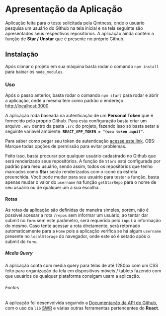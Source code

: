 # Apresentação da Aplicação

Aplicação feita para o teste solicitada pela Qintness, onde o usuário pesquisa um usuário do Github na tela inicial
e na tela seguinte são apresentados seus respectivos repositórios. A aplicação ainda contém a função de **Star / Unstar**
que é presente no próprio Github.

## Instalação

Após clonar o projeto em sua máquina basta rodar o comando `npm install` para baixar os `node_modules`. 

### Uso

Após o passo anterior, basta rodar o comando `npm start` para rodar e abrir a aplicação, onde a mesma tem como padrão 
o endereço [http://localhost:3000](http://localhost:3000).

A aplicação roda baseada na autenticação de um **Personal Token** que é fornecido pelo próprio Github. Para esta configuração
basta criar um arquivo `.env` dentro da pasta `.src` do projeto, fazendo isso só basta setar a seguinte variavel ambiente:
**`REACT_APP_TOKEN = "(seu token aqui)"`**.

Para saber como pegar seu token de autenticação [acesse este link](https://docs.github.com/pt/free-pro-team@latest/github/authenticating-to-github/creating-a-personal-access-token). OBS: Marque todas opções de permissão para evitar problemas.

Feito isso, basta procurar por qualquer usuário cadastrado no Github que será renderizado seus repositórios. A função de
`Stars` está configurada por padrão para meu usuário, sendo assim, todos os repositórios que tenho marcados como **Star**
serão renderizados com o icone da estrela preenchida. Você pode mudar para seu usuário para testar a função, basta apenas 
mudar o valor do `username` na função `getStarRepo` para o nome de seu usuário ou de qualquer um a sua escolha.  

#### Rotas

As rotas da aplicação são definidas de maneira simples, porém, não é possivel acessar a rota `/repos` sem informar um usuário,
ao tentar dar submit no `form` sem este parâmetro, será requerido pelo `input` a informação do mesmo. Caso tente acessar a
rota diretamente, será retornado automaticamente para a `Home` pois a aplicação verifica se há algum `username` presente no
`localStorage` do navegador, onde este só é setado após o submit do `form`.  

##### Media Query

A aplicação conta com media query para telas de até 1280px com um CSS feito para organização da tela em dispositivos móveis / tablets
fazendo com que usuários de qualquer plataforma consigam usam a aplicação.

###### Fontes

A aplicação foi desenvolvida seguindo a [Documentação da API do Github](https://docs.github.com/en/free-pro-team@latest/rest),
com o uso da `lib` [SWR](https://github.com/vercel/swr) e várias outras ferramentas pertencentes do **React**.
